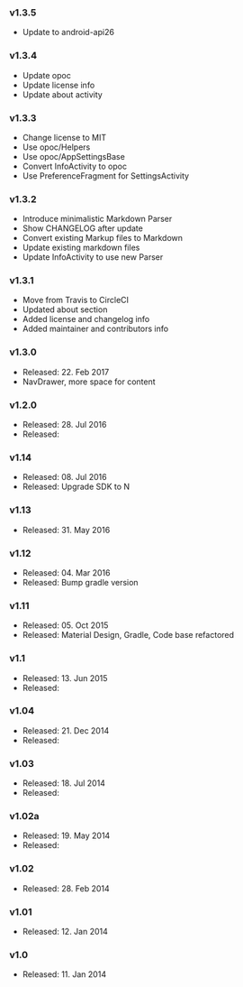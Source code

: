 ### v1.3.5
- Update to android-api26

### v1.3.4
- Update opoc
- Update license info
- Update about activity

### v1.3.3
- Change license to MIT
- Use opoc/Helpers
- Use opoc/AppSettingsBase
- Convert InfoActivity to opoc
- Use PreferenceFragment for SettingsActivity

### v1.3.2
- Introduce minimalistic Markdown Parser
- Show CHANGELOG after update
- Convert existing Markup files to Markdown
- Update existing markdown files
- Update InfoActivity to use new Parser

### v1.3.1
* Move from Travis to CircleCI
* Updated about section
* Added license and changelog info
* Added maintainer and contributors info

### v1.3.0
* Released: 22. Feb 2017
* NavDrawer, more space for content

### v1.2.0
* Released: 28. Jul 2016
* Released: 
 
### v1.14
* Released: 08. Jul 2016
* Released: Upgrade SDK to N

### v1.13
* Released: 31. May 2016
 
### v1.12
* Released: 04. Mar 2016
* Released: Bump gradle version

### v1.11
* Released: 05. Oct 2015
* Released: Material Design, Gradle, Code base refactored

### v1.1
* Released: 13. Jun 2015
* Released: 
 
### v1.04
* Released: 21. Dec 2014
* Released: 
 
### v1.03
* Released: 18. Jul 2014
* Released: 
 
### v1.02a
* Released: 19. May 2014
* Released: 
 
### v1.02
* Released: 28. Feb 2014

###	v1.01
* Released: 12. Jan 2014

### v1.0
* Released: 11. Jan 2014

